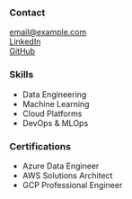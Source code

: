 ### Contact
[email@example.com](mailto:email@example.com)  
[LinkedIn](https://linkedin.com/in/...)  
[GitHub](https://github.com/...)

### Skills
- Data Engineering
- Machine Learning
- Cloud Platforms
- DevOps & MLOps

### Certifications
- Azure Data Engineer
- AWS Solutions Architect
- GCP Professional Engineer
